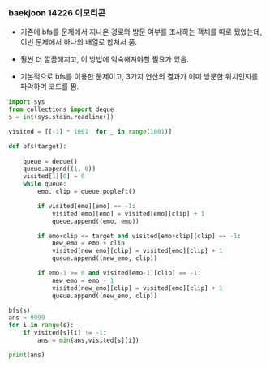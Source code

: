 ### baekjoon 14226 이모티콘   

- 기존에 bfs를 문제에서 지나온 경로와 방문 여부를 조사하는 객체를 따로 뒀었는데,
  이번 문제에서 하나의 배열로 합쳐서 품.   

- 훨씬 더 깔끔해지고, 이 방법에 익숙해져야할 필요가 있음.   

- 기본적으로 bfs를 이용한 문제이고, 3가지 연산의 결과가 이미 방문한 위치인지를
  파악하며 코드를 짬.   


```python   
import sys
from collections import deque
s = int(sys.stdin.readline())

visited = [[-1] * 1001  for _ in range(1001)]

def bfs(target):
    
    queue = deque()
    queue.append((1, 0))
    visited[1][0] = 0
    while queue:
        emo, clip = queue.popleft()

        if visited[emo][emo] == -1:
            visited[emo][emo] = visited[emo][clip] + 1 
            queue.append((emo, emo))

        if emo+clip <= target and visited[emo+clip][clip] == -1:
            new_emo = emo + clip
            visited[new_emo][clip] = visited[emo][clip] + 1
            queue.append((new_emo, clip))

        if emo-1 >= 0 and visited[emo-1][clip] == -1:
            new_emo = emo - 1
            visited[new_emo][clip] = visited[emo][clip] + 1
            queue.append((new_emo, clip))

bfs(s)
ans = 9999
for i in range(s):
    if visited[s][i] != -1:
        ans = min(ans,visited[s][i])

print(ans)
```



